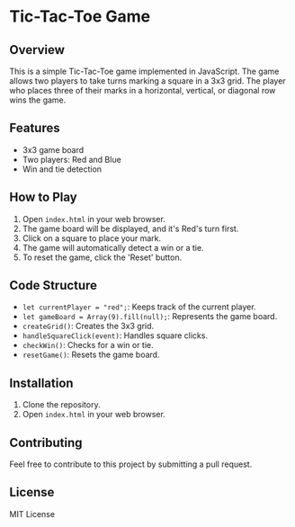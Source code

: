 # Tic-Tac-Toe Game

## Overview

This is a simple Tic-Tac-Toe game implemented in JavaScript. The game allows two players to take turns marking a square in a 3x3 grid. The player who places three of their marks in a horizontal, vertical, or diagonal row wins the game.

## Features

- 3x3 game board
- Two players: Red and Blue
- Win and tie detection

## How to Play

1. Open `index.html` in your web browser.
2. The game board will be displayed, and it's Red's turn first.
3. Click on a square to place your mark.
4. The game will automatically detect a win or a tie.
5. To reset the game, click the 'Reset' button.

## Code Structure

- `let currentPlayer = "red";`: Keeps track of the current player.
- `let gameBoard = Array(9).fill(null);`: Represents the game board.
- `createGrid()`: Creates the 3x3 grid.
- `handleSquareClick(event)`: Handles square clicks.
- `checkWin()`: Checks for a win or tie.
- `resetGame()`: Resets the game board.

## Installation

1. Clone the repository.
2. Open `index.html` in your web browser.

## Contributing

Feel free to contribute to this project by submitting a pull request.

## License

MIT License

